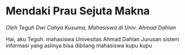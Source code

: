 # Mendaki Prau Sejuta Makna

_Oleh Teguh Dwi Cahya Kusuma, Mahasiswa di Univ. Ahmad Dahlan_

Hai, aku Teguh. mahasiswa Univesitas Ahmad Dahlan Jurusan sistem informasi yang aslinya bisa dibilang mahasiswa kupu kupu